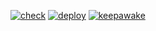 [![check](https://github.com/kscot/mes/actions/workflows/check.yml/badge.svg)](https://github.com/kscot/mes/actions/workflows/check.yml)
[![deploy](https://github.com/kscot/mes/actions/workflows/deploy.yml/badge.svg)](https://github.com/kscot/mes/actions/workflows/deploy.yml)
[![keepawake](https://github.com/kscot/mes/actions/workflows/keeawake.yml/badge.svg)](https://github.com/kscot/mes/actions/workflows/keeawake.yml)
